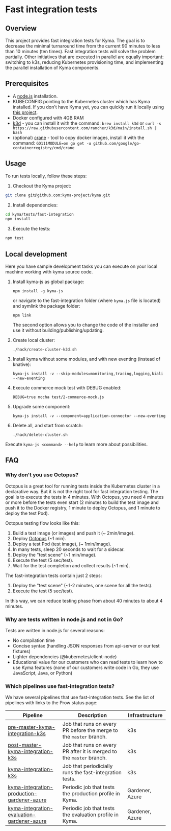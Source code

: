 # Fast integration tests

## Overview

This project provides fast integration tests for Kyma. The goal is to decrease the minimal turnaround time from the current 90 minutes to less than 10 minutes (ten times). Fast integration tests will solve the problem partially. Other initiatives that are executed in parallel are equally important: switching to k3s, reducing Kubernetes provisioning time, and implementing the parallel installation of Kyma components.

## Prerequisites

- A [node.js](https://nodejs.org) installation.
- KUBECONFIG pointing to the Kubernetes cluster which has Kyma installed. If you don't have Kyma yet, you can quickly run it locally using [this project](https://github.com/kyma-incubator/local-kyma).
- Docker configured with 4GB RAM
- [k3d](https://github.com/rancher/k3d) - you can install it with the command: `brew install k3d` or `curl -s https://raw.githubusercontent.com/rancher/k3d/main/install.sh | bash`
- (optional) [crane](https://github.com/google/go-containerregistry/tree/master/cmd/crane) - tool to copy docker images, install it with the command: `GO111MODULE=on go get -u github.com/google/go-containerregistry/cmd/crane`


## Usage

To run tests locally, follow these steps:

1. Checkout the Kyma project:
```bash
git clone git@github.com:kyma-project/kyma.git
```

2. Install dependencies:
```bash
cd kyma/tests/fast-integration
npm install
```

3. Execute the tests:
```bash
npm test
```

## Local development

Here you have sample development tasks you can execute on your local machine working with kyma source code.

1. Install kyma-js as global package:
    ```
    npm install -g kyma-js
    ```
    or navigate to the fast-integration folder (where `kyma.js` file is located) and symlink the package folder:
    ```
    npm link
    ```
    The second option allows you to change the code of the installer and use it without building/publishing/updating.

2. Create local cluster:
    ```
    ./hack/create-cluster-k3d.sh
    ```
3. Install kyma without some modules, and with new eventing (instead of knative):
    ```
    kyma-js install -v --skip-modules=monitoring,tracing,logging,kiali --new-eventing
    ```
4. Execute commerce mock test with DEBUG enabled:
    ```
    DEBUG=true mocha test/2-commerce-mock.js
    ```
5. Upgrade some component:
    ```
    kyma-js install -v --component=application-connector --new-eventing
    ```
6. Delete all, and start from scratch:
    ```
    ./hack/delete-cluster.sh

Execute `kyma-js <command> --help` to learn more about possibilities.

## FAQ

### Why don't you use Octopus?
Octopus is a great tool for running tests inside the Kubernetes cluster in a declarative way. But it is not the right tool for fast integration testing. The goal is to execute the tests in 4 minutes. With Octopus, you need 4 minutes or more before the tests even start (2 minutes to build the test image and push it to the Docker registry, 1 minute to deploy Octopus, and 1 minute to deploy the test Pod).

Octopus testing flow looks like this:
1. Build a test image (or images) and push it (~ 2min/image).
2. Deploy [Octopus](https://github.com/kyma-incubator/octopus/blob/master/README.md) (~1 min).
3. Deploy a test Pod (test image), (~ 1min/image).
4. In many tests, sleep 20 seconds to wait for a sidecar.
5. Deploy the "test scene" (~1 min/image).
6. Execute the test (5 sec/test).
7. Wait for the test completion and collect results (~1 min).

The fast-integration tests contain just 2 steps:
1. Deploy the "test scene" (~1-2 minutes, one scene for all the tests).
2. Execute the test (5 sec/test).

In this way, we can reduce testing phase from about 40 minutes to about 4 minutes.
### Why are tests written in node.js and not in Go?

Tests are written in node.js for several reasons:
- No compilation time
- Concise syntax (handling JSON responses from api-server or our test fixtures)
- Lighter dependencies (@kubernetes/client-node)
- Educational value for our customers who can read tests to learn how to use Kyma features (none of our customers write code in Go, they use JavaScript, Java, or Python)

### Which pipelines use fast-integration tests?

We have several pipelines that use fast-integration tests. See the list of pipelines with links to the Prow status page:

Pipeline | Description | Infrastructure
--|--|--|
[pre-master-kyma-integration-k3s](https://status.build.kyma-project.io/?job=pre-master-kyma-integration-k3s) | Job that runs on every PR before the merge to the `master` branch. | k3s
[post-master-kyma-integration-k3s](https://status.build.kyma-project.io/?job=post-master-kyma-integration-k3s) | Job that runs on every PR after it is merged to the `master` branch. | k3s
[kyma-integration-k3s](https://status.build.kyma-project.io/?job=kyma-integration-k3s) | Job that periodicially runs the fast-integration tests. | k3s
[kyma-integration-production-gardener-azure](https://status.build.kyma-project.io/?job=kyma-integration-production-gardener-azure) | Periodic job that tests the production profile in Kyma. | Gardener, Azure
[kyma-integration-evaluation-gardener-azure](https://status.build.kyma-project.io/?job=kyma-integration-evaluation-gardener-azure) | Periodic job that tests the evaluation profile in Kyma. | Gardener, Azure
